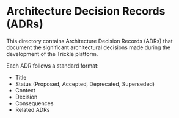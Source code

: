 # Architecture Decision Records (ADRs)

This directory contains Architecture Decision Records (ADRs) that document the significant architectural decisions made during the development of the Trickle platform.

Each ADR follows a standard format:
- Title
- Status (Proposed, Accepted, Deprecated, Superseded)
- Context
- Decision
- Consequences
- Related ADRs